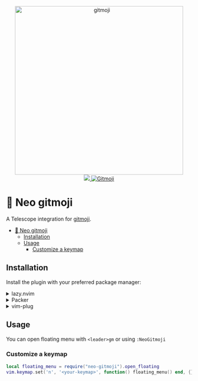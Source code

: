 <div align="center">
 <a href="https://gitmoji.dev">
  <img src="https://cloud.githubusercontent.com/assets/7629661/20073135/4e3db2c2-a52b-11e6-85e1-661a8212045a.gif" width="456" alt="gitmoji">
 </a>
</div>
<div align="center">
  <a href="https://dotfyle.com/plugins/HenriqueArtur/neo-gitmoji.nvim">
    <img src="https://dotfyle.com/plugins/HenriqueArtur/neo-gitmoji.nvim/shield" />
  </a>
  <a href="https://gitmoji.dev">
    <img
      src="https://img.shields.io/badge/gitmoji-%20😜%20😍-FFDD67.svg?style=flat-square"
      alt="Gitmoji"
    />
  </a>
</div>

# 🔭 Neo gitmoji

A Telescope integration for [gitmoji](https://gitmoji.dev/).

<!-- <video-link> -->

<!--toc:start-->
- [🔭 Neo gitmoji](#🔭-neo-gitmoji)
  - [Installation](#installation)
  - [Usage](#usage)
    - [Customize a keymap](#customize-a-keymap)
<!--toc:end-->

## Installation

Install the plugin with your preferred package manager:

<details>
  <summary>lazy.nvim</summary>

```lua
{
    'HenriqueArtur/neo-gitmoji.nvim',
    dependencies = {'nvim-telescope/telescope.nvim'},
    opts = {}
}
```

</details>

<details>
  <summary>Packer</summary>

```lua
require("packer").startup(function()
  use({
    'HenriqueArtur/neo-gitmoji.nvim',
    config = function()
        require("neo-gitmoji").setup()
    end,
    requires = { {'nvim-telescope/telescope.nvim'} }
  })
end)
```

</details>

<details>
  <summary>vim-plug</summary>

```vim
Plug 'HenriqueArtur/neo-gitmoji.nvim'
Plug 'nvim-telescope/telescope.nvim'
lua << EOF
require("neo-gitmoji").setup()
EOF
```

</details>

## Usage

You can open floating menu with `<leader>gm` or using `:NeoGitmoji`

### Customize a keymap

```lua
local floating_menu = require("neo-gitmoji").open_floating
vim.keymap.set('n', '<your-keymap>', function() floating_menu() end, {})
```
